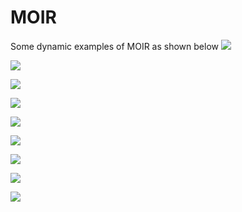# MOIR
Some dynamic examples of MOIR as shown below
![](https://github.com/jb2849/MOIR/car.gif)

![](https://github.com/jb2849/MOIR/CVC14.gif)

![](https://github.com/jb2849/MOIR/flash.gif)

![](https://github.com/jb2849/MOIR/FLIR.gif)

![](https://github.com/jb2849/MOIR/lenna.gif)

![](https://github.com/jb2849/MOIR/medical.gif)

![](https://github.com/jb2849/MOIR/ms.gif)

![](https://github.com/jb2849/MOIR/nir.gif)

![](https://github.com/jb2849/MOIR/simulation.gif)


